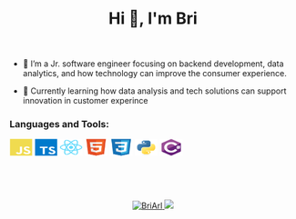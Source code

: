 <h1 align="center">Hi 👋, I'm Bri</h1>
<h3 align="center"></h3>
<br>

<div>



- 🔭 I’m a Jr. software engineer focusing on backend development, data analytics, and how technology can improve the consumer experience.

- 🌱 Currently learning how data analysis and tech solutions can support innovation in customer experince

</div>

<h3 align="left">Languages and Tools:</h3>
<div style="display: inline_block;">
  <img alt="JavaScript" height="30" width="40" src="https://raw.githubusercontent.com/devicons/devicon/master/icons/javascript/javascript-plain.svg">
  <img alt="TypeScript" height="30" width="40" src="https://raw.githubusercontent.com/devicons/devicon/master/icons/typescript/typescript-plain.svg">
  <img alt="React" height="30" width="40" src="https://raw.githubusercontent.com/devicons/devicon/master/icons/react/react-original.svg">
  <img alt="HTML5" height="30" width="40" src="https://raw.githubusercontent.com/devicons/devicon/master/icons/html5/html5-original.svg">
  <img alt="CSS3" height="30" width="40" src="https://raw.githubusercontent.com/devicons/devicon/master/icons/css3/css3-original.svg">
  <img alt="Python" height="30" width="40" src="https://raw.githubusercontent.com/devicons/devicon/master/icons/python/python-original.svg">
  <img alt="C#" height="30" width="40" src="https://raw.githubusercontent.com/devicons/devicon/master/icons/csharp/csharp-original.svg">
</div>

#

<br>
<br>
<div style="display: flex; justify-content: center; align-items: center;">
  <a href="https://github.com/BriArl">
    <img height="180em" src="https://github-readme-streak-stats.herokuapp.com/?user=BriArl&&theme=tokyonight" alt="BriArl" />
        <img height="180em" src="https://github-readme-stats.vercel.app/api/top-langs/?username=BriArl&layout=compact&langs_count=6&theme=dracula"/> 
  </a>
</div> 
